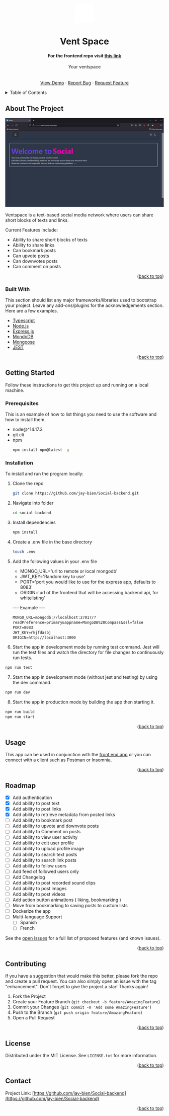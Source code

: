 <div id="top"></div>
<br />
<div align="center">
  <a href="https://github.com/jay-bien/Social-backend">
    <img src="./src/images/jb00.png" alt="Logo" width="60" height="60">
  </a>

  <h1 align="center">Vent Space</h1>
<h4>For the frontend repo visit <strong><a href="https://github.com/jay-bien/Social-Frontend"> this link</a>
</strong>
</h4>
  <p align="center">
    Your ventspace
        <br />
    <a href="">
    </a>
    <br />
    <br />
    <a href="https://social-nextjs.vercel.app">View Demo</a>
    ·
    <a href="https://github.com/jay-bien/Social-backend/issues">Report Bug</a>
    ·
    <a href="https://github.com/jay-bien/Social-backend/issues">Request Feature</a>
  </p>
</div>



<!-- TABLE OF CONTENTS -->
<details>
  <summary>Table of Contents</summary>
  <ol>
    <li>
      <a href="#about-the-project">About The Project</a>
      <ul>
        <li><a href="#built-with">Built With</a></li>
      </ul>
    </li>
    <li>
      <a href="#getting-started">Getting Started</a>
      <ul>
        <li><a href="#prerequisites">Prerequisites</a></li>
        <li><a href="#installation">Installation</a></li>
      </ul>
    </li>
    <li><a href="#usage">Usage</a></li>
    <li><a href="#roadmap">Roadmap</a></li>
    <li><a href="#contributing">Contributing</a></li>
    <li><a href="#license">License</a></li>
    <li><a href="#contact">Contact</a></li>
    <li><a href="#acknowledgments">Acknowledgments</a></li>
  </ol>
</details>



<!-- ABOUT THE PROJECT -->
## About The Project


<img src="./src/images/screenshot.png" alt="VentSpace Screenshot" >


Ventspace is a text-based social media network where users can share short blocks of texts and links.

Current Features include:
* Ability to share short blocks of texts
* Ability to share links
* Can bookmark posts
* Can upvote posts
* Can downvotes posts
* Can comment on posts


<p align="right">(<a href="#top">back to top</a>)</p>



### Built With

This section should list any major frameworks/libraries used to bootstrap your project. Leave any add-ons/plugins for the acknowledgements section. Here are a few examples.
* [Typescript](https://www.typescriptlang.org/)
* [Node.js](https://nodejs.org/en/)
* [Express.js](https://expressjs.com/)
* [MondoDB](https://www.mongodb.com/)
* [Mongoose](https://mongoosejs.com/)
* [JEST](https://jestjs.io/)


<p align="right">(<a href="#top">back to top</a>)</p>



<!-- GETTING STARTED -->
## Getting Started

Follow these instructions to get this project up and running on a local machine.

### Prerequisites

This is an example of how to list things you need to use the software and how to install them.
* node@^14.17.3
* git cli
* npm
  ```sh
  npm install npm@latest -g
  ```

### Installation

To install and run the program locally:


1. Clone the repo
   ```sh
   git clone https://github.com/jay-bien/Social-backend.git
   ```
2. Navigate into folder
    ```sh
    cd social-backend
    ```
2. Install dependencies
   ```sh
   npm install
   ```
4. Create a .env file in the base directory
   ```sh
   touch .env
   ```
5. Add the following values in your .env file
    * MONGO_URL='url to remote or local mongodb'
    * JWT_KEY='Random key to use'
    * PORT='port you would like to use for the express app, defaults to 8083'
    * ORIGIN='url of the frontend that will be accessing backend api, for whitelisting'
    
    --- Example ---
    ```
    MONGO_URL=mongodb://localhost:27017/?readPreference=primary&appname=MongoDB%20Compass&ssl=false
    PORT=8083
    JWT_KEY=rkjfdasbj
    ORIGIN=http://localhost:3000
    ```
6. Start the app in development mode by running test command. Jest will run the test files and watch the directory for file changes to continuously run tests.
  ```sh
  npm run test
  ```
7. Start the app in development mode (without jest and testing) by using the dev command.
```sh
npm run dev
```
8. Start the app in production mode by building the app then starting it.
  ```sh
  npm run build
  npm run start
  ```
<p align="right">(<a href="#top">back to top</a>)</p>



<!-- USAGE EXAMPLES -->
## Usage

This app can be used in conjunction with the [front end app](https://github.com/jay-bien/Social-Frontend) or you can connect with a client such as Postman or Insomnia.

<p align="right">(<a href="#top">back to top</a>)</p>



<!-- ROADMAP -->
## Roadmap
- [x] Add authentication
- [x] Add ability to post text
- [x] Add ability to post links
- [x] Add ability to retrieve metadata from posted links
- [ ] Add ability to bookmark post
- [ ] Add ability to upvote and downvote posts
- [ ] Add ability to Comment on posts
- [ ] Add ability to view user activity
- [ ] Add ability to edit user profile
- [ ] Add ability to upload profile image
- [ ] Add ability to search text posts
- [ ] Add ability to search link posts
- [ ] Add ability to follow users
- [ ] Add feed of followed users only
- [ ] Add Changelog
- [ ] Add ability to post recorded sound clips
- [ ] Add ability to post images
- [ ] Add ability to post videos
- [ ] Add action button animations ( liking, bookmarking )
- [ ] Move from bookmarking to saving posts to custom lists
- [ ] Dockerize the app
- [ ] Multi-language Support
    - [ ] Spanish
    - [ ] French

See the [open issues](https://github.com/jay-bien/Social-backend/issues) for a full list of proposed features (and known issues).

<p align="right">(<a href="#top">back to top</a>)</p>



<!-- CONTRIBUTING -->
## Contributing

If you have a suggestion that would make this better, please fork the repo and create a pull request. You can also simply open an issue with the tag "enhancement".
Don't forget to give the project a star! Thanks again!

1. Fork the Project
2. Create your Feature Branch (`git checkout -b feature/AmazingFeature`)
3. Commit your Changes (`git commit -m 'Add some AmazingFeature'`)
4. Push to the Branch (`git push origin feature/AmazingFeature`)
5. Open a Pull Request

<p align="right">(<a href="#top">back to top</a>)</p>



<!-- LICENSE -->
## License

Distributed under the MIT License. See `LICENSE.txt` for more information.

<p align="right">(<a href="#top">back to top</a>)</p>



<!-- CONTACT -->
## Contact
Project Link: [https://github.com/jay-bien/Social-backend](https://github.com/jay-bien/Social-backend)

<p align="right">(<a href="#top">back to top</a>)</p>